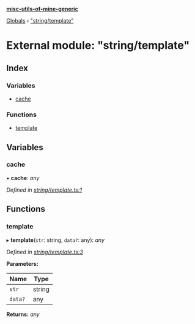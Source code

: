 **[misc-utils-of-mine-generic](../README.md)**

[Globals](../globals.md) › ["string/template"](_string_template_.md)

# External module: "string/template"

## Index

### Variables

* [cache](_string_template_.md#cache)

### Functions

* [template](_string_template_.md#template)

## Variables

###  cache

• **cache**: *any*

*Defined in [string/template.ts:1](https://github.com/cancerberoSgx/misc-utils-of-mine/blob/2aecb20/misc-utils-of-mine-generic/src/string/template.ts#L1)*

## Functions

###  template

▸ **template**(`str`: string, `data?`: any): *any*

*Defined in [string/template.ts:3](https://github.com/cancerberoSgx/misc-utils-of-mine/blob/2aecb20/misc-utils-of-mine-generic/src/string/template.ts#L3)*

**Parameters:**

Name | Type |
------ | ------ |
`str` | string |
`data?` | any |

**Returns:** *any*